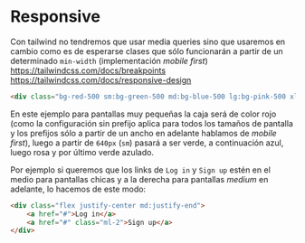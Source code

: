 # Responsive
Con tailwind no tendremos que usar media queries sino que usaremos en cambio como es de esperarse clases que sólo funcionarán a partir de un determinado `min-width` (implementación *mobile first*)
https://tailwindcss.com/docs/breakpoints
https://tailwindcss.com/docs/responsive-design

```html
<div class="bg-red-500 sm:bg-green-500 md:bg-blue-500 lg:bg-pink-500 xl:bg-teal-500 h-4 w-6"></div>
```
En este ejemplo para pantallas muy pequeñas la caja será de color rojo (como la configuración sin prefijo aplica para todos los tamaños de pantalla y los prefijos sólo a partir de un ancho en adelante hablamos de *mobile first*), luego a partir de `640px` (`sm`) pasará a ser verde, a continuación azul, luego rosa y por último verde azulado.

Por ejemplo si queremos que los links de `Log in` y `Sign up` estén en el medio  para pantallas chicas y a la derecha para pantallas *medium* en adelante, lo hacemos de este modo:
```html
<div class="flex justify-center md:justify-end">
	<a href="#">Log in</a>
	<a href="#" class="ml-2">Sign up</a>
</div>
```